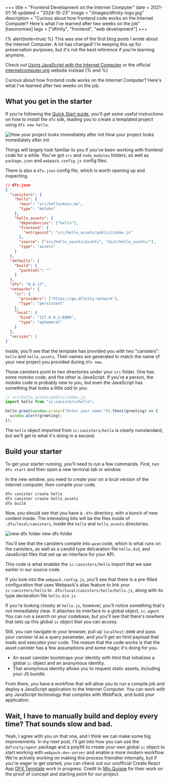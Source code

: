 +++
title = "Frontend Development on the Internet Computer"
date = 2021-01-16
updated = "2024-10-23"
image = "/images/dfinity-logo.jpg"
description = "Curious about how frontend code works on the Internet Computer? Here's what I've learned after two weeks on the job"
[taxonomies]
tags = ["dfinity", "frontend", "web development"]
+++

{% alert(note=true) %}
This was one of the first blog posts I wrote about the Internet Computer. A lot has changed! I'm keeping this up for preservation purposes, but it's not the best reference if you're learning anymore.

Check out [Using JavaScript with the Internet Computer](./agent-js) or the official [internetcomputer.org](https://internetcomputer.org) website instead
{% end %}

Curious about how frontend code works on the Internet Computer? Here's what I've learned after two weeks on the job.

## What you get in the starter

If you're following the [Quick Start guide](https://internetcomputer.org/docs/quickstart/quickstart-intro.html), you'll get some useful instructions on how to install the `dfx` sdk, leading you to create a templated project using `dfx new hello`.

![How your project looks immediately after init](/dfx_hello_fresh.png)
How your project looks immediately after init

Things will largely look familiar to you if you've been working with frontend code for a while. You've got `src` and `node_modules` folders, as well as `package.json` and `webpack.config.js` config files.

There is also a `dfx.json` config file, which is worth opening up and inspecting.

```json
// dfx.json
{
  "canisters": {
    "hello": {
      "main": "src/hello/main.mo",
      "type": "motoko"
    },
    "hello_assets": {
      "dependencies": ["hello"],
      "frontend": {
        "entrypoint": "src/hello_assets/public/index.js"
      },
      "source": ["src/hello_assets/assets", "dist/hello_assets/"],
      "type": "assets"
    }
  },
  "defaults": {
    "build": {
      "packtool": ""
    }
  },
  "dfx": "0.6.17",
  "networks": {
    "ic": {
      "providers": ["https://gw.dfinity.network"],
      "type": "persistent"
    },
    "local": {
      "bind": "127.0.0.1:8000",
      "type": "ephemeral"
    }
  },
  "version": 1
}
```

Inside, you'll see that the template has provided you with two "canisters": `hello` and `hello_assets`. Their names are generated to match the name of your new project you provided during `dfx new`.

Those canisters point to two directories under your `src` folder. One has some motoko code, and the other is JavaScript. If you're a person, the motoko code is probably new to you, but even the JavaScript has something that looks a little odd to you.

```js
// src/hello_assets/public/index.js
import hello from "ic:canisters/hello";

hello.greet(window.prompt("Enter your name:")).then((greeting) => {
  window.alert(greeting);
});
```

The `hello` object imported from `ic:canisters/hello` is clearly nonstandard, but we'll get to what it's doing in a second.

## Build your starter

To get your starter running, you'll need to run a few commands. First, run `dfx start` and then open a new terminal tab or window.

In the new window, you need to create your on a local version of the internet computer, then compile your code.

```bash
dfx canister create hello
dfx canister create hello_assets
dfx build
```

Now, you should see that you have a `.dfx` directory, with a bunch of new content inside. The interesting bits will be the files inside of `.dfx/local/canisters`, inside the `hello` and `hello_assets` directories.

![new dfx folder](/hello_compiled.png)
new dfx folder

You'll see that the canisters compile into `wasm` code, which is what runs on the canisters, as well as a candid type delcaration file `hello.did`, and JavaScript files that set up an interface for your API.

This code is what enables the `ic:canisters/hello` import that we saw earlier in our source code.

If you look into the `webpack.config.js`, you'll see that there is a pre-filled configuration that uses Webpack's alias feature to link your `ic:canisters/hello` to `.dfx/local/canisters/hello/hello.js`, along with its type declaration file `hello.did.js`.

If you're looking closely at `hello.js`, however, you'll notice something that's not immediately clear. It attaches its interface to a global object, `ic.agent`. You can run a search on your codebase, but you'll see that there's nowhere that sets up this global `ic` object that you can access.

Still, you can navigate to your browser, pull up `localhost:8000` and pass your canister id as a query parameter, and you'll get an html payload that loads and executes your code. The reason that the code works is that the asset canister has a few assumptions and some magic it's doing for you.

- An asset canister bootstraps your identity with html that initializes a global `ic` object and an anonymous identity.
- That anonymous identity allows you to request static assets, including your JS bundle.

From there, you have a workflow that will allow you to run a compile job and deploy a JavaScript application to the Internet Computer. You can work with any JavaScript technology that compiles with WebPack, and build your application.

## Wait, I have to manually build and deploy every time? That sounds slow and bad.

Yeah, I agree with you on that one, and I think we can make some big improvements. In my next post, I'll get into how you can use the `@dfinity/agent` package and a polyfill to create your own global `ic` object to start working with `webpack-dev-server` and enable a more modern workflow. We're actively working on making this process friendlier internally, but if you're eager to get started, you can check out our unofficial Create React App [DFX Template](https://github.com/taylorham/cra-template-dfx) work in progress. Credit to [Mio Quispe](https://github.com/MioQuispe) for their work on the proof of concept and starting point for our project.
